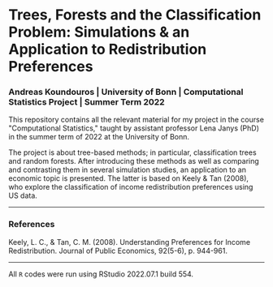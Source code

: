 # Trees, Forests and the Classification Problem: Simulations & an Application to Redistribution Preferences

### Andreas Koundouros | University of Bonn | Computational Statistics Project | Summer Term 2022

This repository contains all the relevant material for my project in the course "Computational Statistics," taught by assistant professor Lena Janys (PhD) in the summer term of 2022 at the University of Bonn. 

The project is about tree-based methods; in particular, classification trees and random forests. After introducing these methods as well as comparing and contrasting them in several simulation studies, an application to an economic topic is presented. The latter is based on Keely & Tan (2008), who explore the classification of income redistribution preferences using US data.

---
### References 
Keely, L. C., & Tan, C. M. (2008). Understanding Preferences for Income Redistribution. Journal of Public Economics, 92(5-6), p. 944-961. 

---
All `R` codes were run using RStudio 2022.07.1 build 554.
